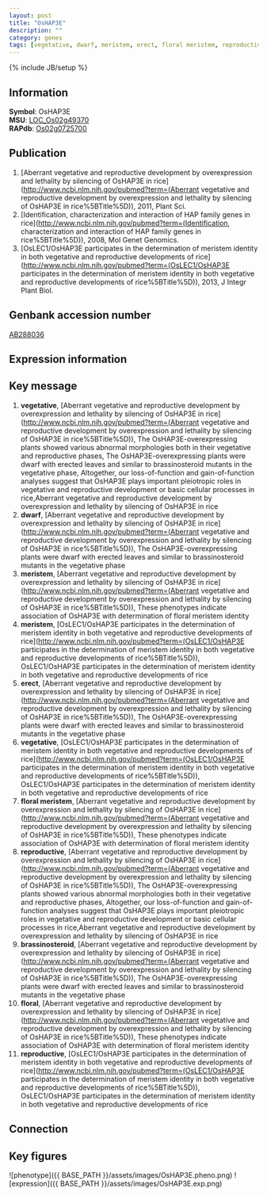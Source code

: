 ```yaml
---
layout: post
title: "OsHAP3E"
description: ""
category: genes
tags: [vegetative, dwarf, meristem, erect, floral meristem, reproductive, brassinosteroid, floral, Gene]
---
```

{% include JB/setup %}

## Information
__Symbol__: OsHAP3E  
__MSU__: [LOC_Os02g49370](http://rice.plantbiology.msu.edu/cgi-bin/ORF_infopage.cgi?orf=LOC_Os02g49370)  
__RAPdb__: [Os02g0725700](http://rapdb.dna.affrc.go.jp/viewer/gbrowse_details/irgsp1?name=Os02g0725700)  

## Publication
1. [Aberrant vegetative and reproductive development by overexpression and lethality by silencing of OsHAP3E in rice](http://www.ncbi.nlm.nih.gov/pubmed?term=(Aberrant vegetative and reproductive development by overexpression and lethality by silencing of OsHAP3E in rice%5BTitle%5D)), 2011, Plant Sci.
2. [Identification, characterization and interaction of HAP family genes in rice](http://www.ncbi.nlm.nih.gov/pubmed?term=(Identification, characterization and interaction of HAP family genes in rice%5BTitle%5D)), 2008, Mol Genet Genomics.
3. [OsLEC1/OsHAP3E participates in the determination of meristem identity in both vegetative and reproductive developments of rice](http://www.ncbi.nlm.nih.gov/pubmed?term=(OsLEC1/OsHAP3E participates in the determination of meristem identity in both vegetative and reproductive developments of rice%5BTitle%5D)), 2013, J Integr Plant Biol.

## Genbank accession number
[AB288036](http://www.ncbi.nlm.nih.gov/nuccore/AB288036)

## Expression information

## Key message
1. __vegetative__, [Aberrant vegetative and reproductive development by overexpression and lethality by silencing of OsHAP3E in rice](http://www.ncbi.nlm.nih.gov/pubmed?term=(Aberrant vegetative and reproductive development by overexpression and lethality by silencing of OsHAP3E in rice%5BTitle%5D)),  The OsHAP3E-overexpressing plants showed various abnormal morphologies both in their vegetative and reproductive phases, The OsHAP3E-overexpressing plants were dwarf with erected leaves and similar to brassinosteroid mutants in the vegetative phase, Altogether, our loss-of-function and gain-of-function analyses suggest that OsHAP3E plays important pleiotropic roles in vegetative and reproductive development or basic cellular processes in rice,Aberrant vegetative and reproductive development by overexpression and lethality by silencing of OsHAP3E in rice
2. __dwarf__, [Aberrant vegetative and reproductive development by overexpression and lethality by silencing of OsHAP3E in rice](http://www.ncbi.nlm.nih.gov/pubmed?term=(Aberrant vegetative and reproductive development by overexpression and lethality by silencing of OsHAP3E in rice%5BTitle%5D)),  The OsHAP3E-overexpressing plants were dwarf with erected leaves and similar to brassinosteroid mutants in the vegetative phase
3. __meristem__, [Aberrant vegetative and reproductive development by overexpression and lethality by silencing of OsHAP3E in rice](http://www.ncbi.nlm.nih.gov/pubmed?term=(Aberrant vegetative and reproductive development by overexpression and lethality by silencing of OsHAP3E in rice%5BTitle%5D)),  These phenotypes indicate association of OsHAP3E with determination of floral meristem identity
4. __meristem__, [OsLEC1/OsHAP3E participates in the determination of meristem identity in both vegetative and reproductive developments of rice](http://www.ncbi.nlm.nih.gov/pubmed?term=(OsLEC1/OsHAP3E participates in the determination of meristem identity in both vegetative and reproductive developments of rice%5BTitle%5D)), OsLEC1/OsHAP3E participates in the determination of meristem identity in both vegetative and reproductive developments of rice
5. __erect__, [Aberrant vegetative and reproductive development by overexpression and lethality by silencing of OsHAP3E in rice](http://www.ncbi.nlm.nih.gov/pubmed?term=(Aberrant vegetative and reproductive development by overexpression and lethality by silencing of OsHAP3E in rice%5BTitle%5D)),  The OsHAP3E-overexpressing plants were dwarf with erected leaves and similar to brassinosteroid mutants in the vegetative phase
6. __vegetative__, [OsLEC1/OsHAP3E participates in the determination of meristem identity in both vegetative and reproductive developments of rice](http://www.ncbi.nlm.nih.gov/pubmed?term=(OsLEC1/OsHAP3E participates in the determination of meristem identity in both vegetative and reproductive developments of rice%5BTitle%5D)), OsLEC1/OsHAP3E participates in the determination of meristem identity in both vegetative and reproductive developments of rice
7. __floral meristem__, [Aberrant vegetative and reproductive development by overexpression and lethality by silencing of OsHAP3E in rice](http://www.ncbi.nlm.nih.gov/pubmed?term=(Aberrant vegetative and reproductive development by overexpression and lethality by silencing of OsHAP3E in rice%5BTitle%5D)),  These phenotypes indicate association of OsHAP3E with determination of floral meristem identity
8. __reproductive__, [Aberrant vegetative and reproductive development by overexpression and lethality by silencing of OsHAP3E in rice](http://www.ncbi.nlm.nih.gov/pubmed?term=(Aberrant vegetative and reproductive development by overexpression and lethality by silencing of OsHAP3E in rice%5BTitle%5D)),  The OsHAP3E-overexpressing plants showed various abnormal morphologies both in their vegetative and reproductive phases, Altogether, our loss-of-function and gain-of-function analyses suggest that OsHAP3E plays important pleiotropic roles in vegetative and reproductive development or basic cellular processes in rice,Aberrant vegetative and reproductive development by overexpression and lethality by silencing of OsHAP3E in rice
9. __brassinosteroid__, [Aberrant vegetative and reproductive development by overexpression and lethality by silencing of OsHAP3E in rice](http://www.ncbi.nlm.nih.gov/pubmed?term=(Aberrant vegetative and reproductive development by overexpression and lethality by silencing of OsHAP3E in rice%5BTitle%5D)),  The OsHAP3E-overexpressing plants were dwarf with erected leaves and similar to brassinosteroid mutants in the vegetative phase
10. __floral__, [Aberrant vegetative and reproductive development by overexpression and lethality by silencing of OsHAP3E in rice](http://www.ncbi.nlm.nih.gov/pubmed?term=(Aberrant vegetative and reproductive development by overexpression and lethality by silencing of OsHAP3E in rice%5BTitle%5D)),  These phenotypes indicate association of OsHAP3E with determination of floral meristem identity
11. __reproductive__, [OsLEC1/OsHAP3E participates in the determination of meristem identity in both vegetative and reproductive developments of rice](http://www.ncbi.nlm.nih.gov/pubmed?term=(OsLEC1/OsHAP3E participates in the determination of meristem identity in both vegetative and reproductive developments of rice%5BTitle%5D)), OsLEC1/OsHAP3E participates in the determination of meristem identity in both vegetative and reproductive developments of rice

## Connection

## Key figures
![phenotype]({{ BASE_PATH }}/assets/images/OsHAP3E.pheno.png)
![expression]({{ BASE_PATH }}/assets/images/OsHAP3E.exp.png)


